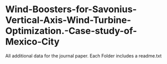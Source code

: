 # Wind-Boosters-for-Savonius-Vertical-Axis-Wind-Turbine-Optimization.-Case-study-of-Mexico-City
All additional data for the journal paper. Each Folder includes a readme.txt
